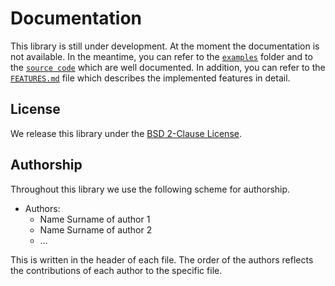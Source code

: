 # Documentation

This library is still under development. At the moment the documentation is not available. In the meantime, you can refer to the [`examples`](../examples/README.md) folder and to the [`source code`](../src) which are well documented. In addition, you can refer to the [`FEATURES.md`](FEATURES.md) file which describes the implemented features in detail.

## License

We release this library under the [BSD 2-Clause License](LICENSE).

## Authorship

Throughout this library we use the following scheme for authorship.

- Authors:
  - Name Surname of author 1
  - Name Surname of author 2
  - …

This is written in the header of each file. The order of the authors reflects the contributions of each author to the specific file.